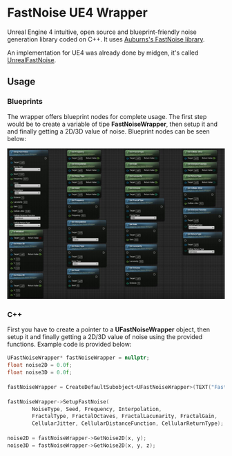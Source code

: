 # FastNoise UE4 Wrapper

Unreal Engine 4 intuitive, open source and blueprint-friendly noise generation library coded on C++. It uses [Auburns's FastNoise library](https://github.com/Auburns/FastNoise).

An implementation for UE4 was already done by midgen, it's called [UnrealFastNoise](https://github.com/midgen/UnrealFastNoise).

## Usage

### Blueprints

The wrapper offers blueprint nodes for complete usage. The first step would be to create a variable of tipe **FastNoiseWrapper**, then setup it and and finally getting a 2D/3D value of noise. Blueprint nodes can be seen below: 

![FastNoise wrapper blueprint nodes](https://github.com/Rockam/FastNoise-UE4-Wrapper/blob/master/Blueprint_nodes.JPG "FastNoise wrapper blueprint nodes")

### C++ 

First you have to create a pointer to a **UFastNoiseWrapper** object, then setup it and finally getting a 2D/3D value of noise using the provided functions. Example code is provided below:

```cpp
UFastNoiseWrapper* fastNoiseWrapper = nullptr;
float noise2D = 0.0f;
float noise3D = 0.0f;

fastNoiseWrapper = CreateDefaultSubobject<UFastNoiseWrapper>(TEXT("FastNoiseWrapper"));

fastNoiseWrapper->SetupFastNoise(
		NoiseType, Seed, Frequency, Interpolation,
		FractalType, FractalOctaves, FractalLacunarity, FractalGain,
		CellularJitter, CellularDistanceFunction, CellularReturnType);

noise2D = fastNoiseWrapper->GetNoise2D(x, y);
noise3D = fastNoiseWrapper->GetNoise2D(x, y, z);
```
